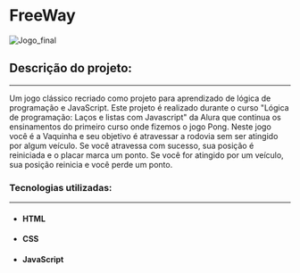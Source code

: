 # FreeWay
![Jogo_final](https://user-images.githubusercontent.com/100769784/214826137-cd9d3a60-b081-4551-a0f8-d7b674117e0d.gif)

## Descrição do projeto:
_________________________________________________________________________________________________________________________________________________________________________

Um jogo clássico recriado como projeto para aprendizado de lógica de programação e JavaScript. Este projeto é realizado durante o curso "Lógica de programação: Laços e listas com Javascript" da Alura que continua os ensinamentos do primeiro curso onde fizemos o jogo Pong. Neste jogo você é a Vaquinha e seu objetivo é atravessar a rodovia sem ser atingido por algum veículo. Se você atravessa com sucesso, sua posição é reiniciada e o placar marca um ponto. Se você for atingido por um veículo, sua posição reinicia e você perde um ponto.

### Tecnologias utilizadas:
_________________________________________________________________________________________________________________________________________________________________________

* #### HTML
* #### CSS
* #### JavaScript
